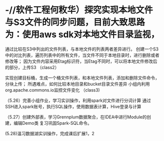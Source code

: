 # -//软件工程何敉华）探究实现本地文件与S3文件的同步问题，目前大致思路为：使用aws sdk对本地文件目录监视，
通过比较在S3中列出的文件列表，与本地文件的列表两者差异进行。
创建一个S3中的对比列表，遍历列表中的所有文件，当文件不同于本地目录时，进行删除或者修改等；
因为文件内容采用Etag标识符，当Etag不同时，可以将本地文件修改后的部分，上传S3
（class2）

实现创建目标桶，生成一个桶文件列表，和本地文件列表，添加和删除文件命令，分块上传；
所遇难点，如何比较本地目录和bucket目录文件差异
小组内利用org.apache.commons.io监控文件变化
（class3)

（5.26）完善小组作业，学习实训操作，利用spark对文件进行分词计算
通过SSH进入spark账号，执行SQL操作，使用数据表计算，Hive登录与计算

（5.27）创建外部表，学习Grennplum数据聚合，在IDEA中进行Module的创建，编辑Demo类
复习巩固Spark-SQL命令。

(5.28)温习数据湖实训操作，完成课后扩展1，2
